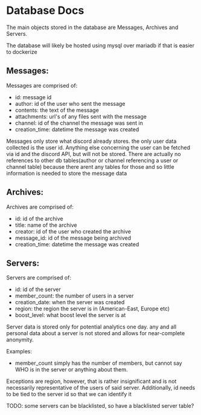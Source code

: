 # Database Docs
The main objects stored in the database are Messages, Archives and Servers.

The database will likely be hosted using mysql over mariadb if that is easier to dockerize


## Messages:
Messages are comprised of:
- id: message id
- author: id of the user who sent the message
- contents: the text of the message 
- attachments: url's of any files sent with the message
- channel: id of the channel the message was sent in
- creation_time: datetime the message was created

Messages only store what discord already stores. 
the only user data collected is the user id.
Anything else concerning the user can be fetched via id and the discord API, but will not be stored.
There are actually no references to other db tables(author or channel referencing a user or channel table)
because there arent any tables for those and so little information is needed to store the message data



## Archives:
Archives are comprised of:
- id: id of the archive
- title: name of the archive
- creator: id of the user who created the archive
- message_id: id of the message being archived
- creation_time: datetime the message was created


    
## Servers:
Servers are comprised of:
- id: id of the server
- member_count: the number of users in a server
- creation_date: when the server was created
- region: the region the server is in (American-East, Europe etc)
- boost_level: what boost level the server is at

Server data is stored only for potential analytics one day.
any and all personal data about a server is not stored and allows for near-complete anonymity.

Examples:
- member_count simply has the number of members, but cannot say WHO is in the server or anything about them.

Exceptions are region, however, that is rather insignificant and is not necessarily representative of the users of 
said server. Additionally, id needs to be tied to the server id so that we can identify it

TODO: some servers can be blacklisted, so have a blacklisted server table?
